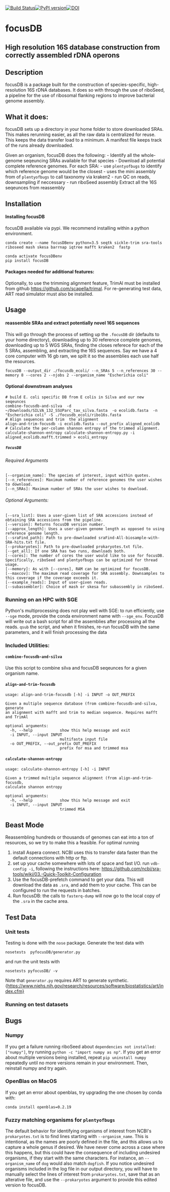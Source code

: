 [![Build Status](https://travis-ci.com/FEMLab/focusdb.svg?branch=master)](https://travis-ci.com/FEMLab/focusdb)[![PyPI version](https://badge.fury.io/py/focusDB.svg)](https://badge.fury.io/py/focusDB)[![DOI](https://zenodo.org/badge/191556439.svg)](https://zenodo.org/badge/latestdoi/191556439)


# focusDB
## High resolution 16S database construction from correctly assembled rDNA operons

## Description
focusDB is a package built for the construction of species-specific, high-resolution 16S rDNA databases.
It does so with through the use of riboSeed, a pipeline for the use of ribosomal flanking regions to improve bacterial genome assembly.

## What it does:
focusDB sets up a directory in your home folder to store  downloaded SRAs. This makes rerunning easier, as all the raw data is centralized for reuse. This keeps the data transfer load to a minimum.  A manifest file keeps track of the runs already downloaded.

Given an organism, focusDB does the following:
	- Identify all the whole-genome seqeuncing SRAs available for that species
	- Download all potential complete reference genomes.
	For each SRA:
		- use `plentyofbugs` to identify which reference genome would be the closest
		- uses the mini assembly from of `plentyofbugs` to call taxonomy via kraken2
		- run QC on reads, downsampling if neccessary
		- run riboSeed assembly
	Extract all the 16S seqeunces from reassembly


## Installation
#### Installing focusDB
focusDB available via pypi. We recommend installing within a python environment.

```
conda create --name focusDBenv python=3.5 seqtk sickle-trim sra-tools riboseed mash skesa barrnap iqtree mafft kraken2  fastp

conda activate focusDBenv
pip install focusDB

```

#### Packages needed for additional features:
Optionally, to use the trimming alignment feature, TrimAl must be installed from github https://github.com/scapella/trimal.  For re-generating test data, ART read simulator must also be installed.


## Usage
####  reassemble SRAs and extract potentially novel 16S sequences
This will go through the process of setting up the `.focusDB` dir (defaults to your home directory), downloading up to 30 reference complete genomes, downloading up to 5 WGS SRAs, finding the closes referece for each of the 5 SRAs, assembling, and extracting the 16S sequences.  Say we have a 4 core computer with 16 gb ram, we spilt it so the assemblies each use half the resources.
```
focusDB --output_dir ./focusdb_ecoli/ --n_SRAs 5 --n_references 30 --memory 8 --cores 2 --njobs 2 --organism_name "Escherichia coli"
```
#### Optional downstream analyses
```
# build E. coli specific DB from E colis in Silva and our new seqeunces
combine-focusdb-and-silva  -d ~/Downloads/SILVA_132_SSUParc_tax_silva.fasta  -o ecolidb.fasta  -n "Escherichia coli" -S ./focusdb_ecoli/ribo16s.fasta
# Align sequences and trim  the alignment
align-and-trim-focusdb -i ecolidb.fasta --out_prefix aligned_ecolidb
# Calculate the per-column shannon entropy of the trimmed alignment.
calculate-shannon-entropy calculate-shannon-entropy.py -i aligned_ecolidb.mafft.trimmed > ecoli_entropy
```



##### `focusDB`
###### Required Arguments
```
[--organism_name]: The species of interest, input within quotes.
[--n_references]: Maximum number of reference genomes the user wishes to download.
[--n_SRAs]: Maximum number of SRAs the user wishes to download.
```
###### Optional Arguments:
```
[--sra_list]: Uses a user-given list of SRA accessions instead of obtaining SRA accessions from the pipeline.
[--version]: Returns focusDB version number.
[--approx_length]: Uses a user-given genome length as opposed to using reference genome length.
[--sraFind_path]: Path to pre-downloaded sraFind-All-biosample-with-SRA-hits.txt file.
[--prokaryotes]: Path to pre-downloaded prokaryotes.txt file.
[--get_all]: If one SRA has two runs, downloads both.
[--cores]: The number of cores the user would like to use for focusDB. Specifically, riboSeed and plentyofbugs can be optimized for thread usage.
[--memory]: As with [--cores], RAM can be optimized for focusDB.
[--maxcov]: The maximum read coverage for SRA assembly. Downsamples to this coverage if the coverage exceeds it.
[--example_reads]: Input of user-given reads.
[--subassembler]: Choice of mash or skesa for subassembly in riboSeed.
```
### Running on an HPC with SGE
Python's multiprocessing does not play well with SGE: to run efficiently, use `--sge` mode, provide the conda environment name with `--sge_env`.  FocusDB will write out a bash script for all the assemblies after processing all the reads.  `qsub` the script, and when it finishes, re-run focusDB with the same parameters, and it will finish processing the data


### Included Utilities:
#### `combine-focusdb-and-silva`
Use this script to combine silva  and focusDB seqeunces for a given organism name.
#### `align-and-trim-focusdb`
```
usage: align-and-trim-focusdb [-h] -i INPUT -o OUT_PREFIX

Given a multiple sequence database (from combine-focusdb-and-silva, generate
an alignment with mafft and trim to median sequence. Requires mafft and TrimAl

optional arguments:
  -h, --help            show this help message and exit
  -i INPUT, --input INPUT
                        multifasta input file
  -o OUT_PREFIX, --out_prefix OUT_PREFIX
                        prefix for msa and trimmed msa
```

#### `calculate-shannon-entropy`
```
usage: calculate-shannon-entropy [-h] -i INPUT

Given a trimmed multiple sequence alignment (from align-and-trim-focusdb,
calculate shannon entropy

optional arguments:
  -h, --help            show this help message and exit
  -i INPUT, --input INPUT
                        trimmed MSA
```


## Beast Mode
Reassembling hundreds or thousands of genomes can eat into a ton of resources, so we try to make this a feasible. For optimal running
1) install Aspera connect.  NCBI uses this to transfer data faster than the default connections with http or ftp.
2) set up your cache somewhere with lots of space and fast I/O.  run `vdb-config -i`, following the instructions here: https://github.com/ncbi/sra-tools/wiki/03.-Quick-Toolkit-Configuration
3) Use the focusDB-prefetch command to get your data. This will download the data as `.sra`, and add them to your cache.  This can be configured to run the requests in batches.
4) Run focusDB: the calls to `fasterq-dump` will now go to the local copy of the `.sra` in the cache area.


## Test Data
### Unit tests
Testing is done with the `nose` package. Generate the test data with
```
nosetests  pyfocusDB/generator.py
```
and run the unit tests with

```
nosetests pyfocusDB/ -v
```

Note  that `generator.py` requires ART to generate synthetic.
{https://www.niehs.nih.gov/research/resources/software/biostatistics/art/index.cfm}

### Running on test datasets



## Bugs

### Numpy
If you get a failure running riboSeed about `dependencies not installed:["numpy"]`, try running `python -c "import numpy as np"`. If you get an error about multiple versions being installed, repeat `pip uninstall numpy` repeatedly until no more versions remain in your environment.  Then, reinstall numpy and try again.

### OpenBlas on MacOS
If you get an error about openblas, try upgrading the one chosen by conda with:
```
conda install openblas=0.2.19
```


### Fuzzy matching organisms for `plentyofbugs`
The default behavior for identifying organisms of interest from NCBI's `prokaryotes.txt` is to find lines starting with `--organism_name`.  This is intentional, as the names are poorly defined in the file, and  this allows us to capture a whole genus if desired.  We have never come across a case where this happens, but this could have the consequence of including undesired organisms, if they start with the same characters. For instance, an `--organism_name` of `dog` would also match `dogfish`.  If you notice undesired organisms included in the log file in our output directory,  you will have to manually select the lines of interest from `prokaryotes.txt`, save that as an alterative file, and use the `--prokaryotes` argument to provide this edited version to focusDB.
